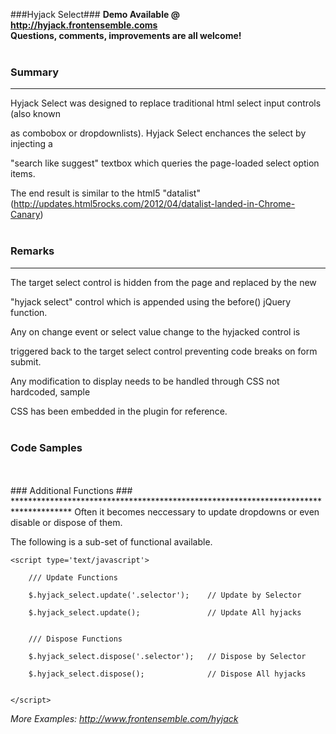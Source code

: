 ###Hyjack Select###
**Demo Available @ http://hyjack.frontensemble.coms** 
<br/>
**Questions, comments, improvements are all welcome!**
<br/>
<br/>
### Summary ###
*************************************************************************************
  
  Hyjack Select was designed to replace traditional html select input controls (also known

  as combobox or dropdownlists).  Hyjack Select enchances the select by injecting a 

  "search like suggest" textbox which queries the page-loaded select option items.

  The end result is similar to the html5 "datalist" (http://updates.html5rocks.com/2012/04/datalist-landed-in-Chrome-Canary)
<br/>
<br/>
### Remarks ###
*************************************************************************************
  
  The target select control is hidden from the page and replaced by the new 

  "hyjack select" control which is appended using the before() jQuery function.
 
  Any on change event or select value change to the hyjacked control is 

  triggered back to the target select control preventing code breaks on form submit.

  Any modification to display needs to be handled through CSS not hardcoded, sample

  CSS has been embedded in the plugin for reference.
<br/>
<br/>
### Code Samples ###

  <script type='text/javascript'>
    

    /// Single ID which assumes all default 
    
    $('#selector').hyjack_select();


    /// Multiple CLASS with customization 
    
    $('.selector').hyjack_select({          /* Defaults */

        ddImage: 'image/of/arrow.png',      // arrow_down.png

        ddCancel: 'image/of/cancel.png',    // cancel.png

        ddImageClass: 'class_of_arrow',     // hjsel_ddImage

        ddCancelClass: 'class_of_cancel',   // hjsel_ddCancel

        emptyMessage: 'No Items Message',   // No Items to Display

        offset: (int)extra_space,           // 15

        filter: 'search_algorithm',         // 'like', 'first', 'words'

        restrictSearch: false/true          // false

    });
	</script>
	
<br/>
<br/>
### Additional Functions ###
*************************************************************************************	
Often it becomes neccessary to update dropdowns or even disable or dispose of them.

The following is a sub-set of functional available.

	<script type='text/javascript'>

		/// Update Functions
	 
		$.hyjack_select.update('.selector');    // Update by Selector
	 
		$.hyjack_select.update();               // Update All hyjacks


		/// Dispose Functions

		$.hyjack_select.dispose('.selector');   // Dispose by Selector

		$.hyjack_select.dispose();              // Dispose All hyjacks


	</script>
 


*More Examples: http://www.frontensemble.com/hyjack*

